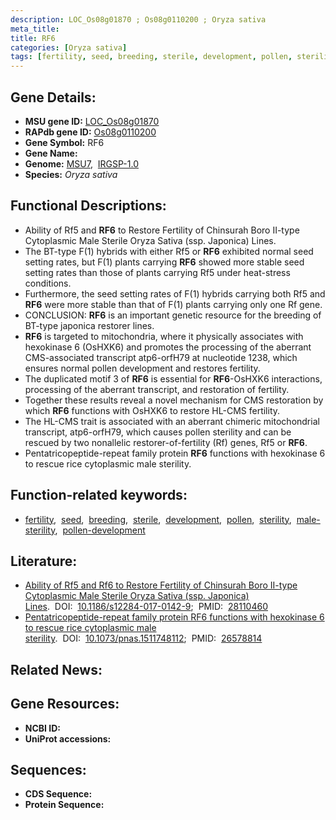 ```yaml
---
description: LOC_Os08g01870 ; Os08g0110200 ; Oryza sativa
meta_title:
title: RF6
categories: [Oryza sativa]
tags: [fertility, seed, breeding, sterile, development, pollen, sterility, male sterility, pollen development]
---
```


## Gene Details:
- **MSU gene ID:** [LOC_Os08g01870](http://rice.uga.edu/cgi-bin/ORF_infopage.cgi?orf=LOC_Os08g01870)  
- **RAPdb gene ID:** [Os08g0110200](https://rapdb.dna.affrc.go.jp/locus/?name=Os08g0110200)  
- **Gene Symbol:** RF6
- **Gene Name:**
- **Genome:**  [MSU7](http://rice.uga.edu/),&nbsp;&nbsp;[IRGSP-1.0](https://rapdb.dna.affrc.go.jp/download/irgsp1.html)
- **Species:** *Oryza sativa*

## Functional Descriptions:
   - Ability of Rf5 and **RF6** to Restore Fertility of Chinsurah Boro II-type Cytoplasmic Male Sterile Oryza Sativa (ssp. Japonica) Lines.
   - The BT-type F(1) hybrids with either Rf5 or **RF6** exhibited normal seed setting rates, but F(1) plants carrying **RF6** showed more stable seed setting rates than those of plants carrying Rf5 under heat-stress conditions.
   - Furthermore, the seed setting rates of F(1) hybrids carrying both Rf5 and **RF6** were more stable than that of F(1) plants carrying only one Rf gene.
   - CONCLUSION: **RF6** is an important genetic resource for the breeding of BT-type japonica restorer lines.
   - **RF6** is targeted to mitochondria, where it physically associates with hexokinase 6 (OsHXK6) and promotes the processing of the aberrant CMS-associated transcript atp6-orfH79 at nucleotide 1238, which ensures normal pollen development and restores fertility.
   - The duplicated motif 3 of **RF6** is essential for **RF6**-OsHXK6 interactions, processing of the aberrant transcript, and restoration of fertility.
   - Together these results reveal a novel mechanism for CMS restoration by which **RF6** functions with OsHXK6 to restore HL-CMS fertility.
   - The HL-CMS trait is associated with an aberrant chimeric mitochondrial transcript, atp6-orfH79, which causes pollen sterility and can be rescued by two nonallelic restorer-of-fertility (Rf) genes, Rf5 or **RF6**.
   - Pentatricopeptide-repeat family protein **RF6** functions with hexokinase 6 to rescue rice cytoplasmic male sterility.

## Function-related keywords:
   - [fertility](/tags/fertility/),&nbsp;&nbsp;[seed](/tags/seed/),&nbsp;&nbsp;[breeding](/tags/breeding/),&nbsp;&nbsp;[sterile](/tags/sterile/),&nbsp;&nbsp;[development](/tags/development/),&nbsp;&nbsp;[pollen](/tags/pollen/),&nbsp;&nbsp;[sterility](/tags/sterility/),&nbsp;&nbsp;[male-sterility](/tags/male-sterility/),&nbsp;&nbsp;[pollen-development](/tags/pollen-development/)

## Literature:
   - [Ability of Rf5 and Rf6 to Restore Fertility of Chinsurah Boro II-type Cytoplasmic Male Sterile Oryza Sativa (ssp. Japonica) Lines](https://www.doi.org/10.1186/s12284-017-0142-9).&nbsp;&nbsp;DOI:&nbsp;&nbsp;[10.1186/s12284-017-0142-9](https://www.doi.org/10.1186/s12284-017-0142-9);&nbsp;&nbsp;PMID:&nbsp;&nbsp;[28110460](https://pubmed.ncbi.nlm.nih.gov/28110460/)
   - [Pentatricopeptide-repeat family protein RF6 functions with hexokinase 6 to rescue rice cytoplasmic male sterility](https://www.doi.org/10.1073/pnas.1511748112).&nbsp;&nbsp;DOI:&nbsp;&nbsp;[10.1073/pnas.1511748112](https://www.doi.org/10.1073/pnas.1511748112);&nbsp;&nbsp;PMID:&nbsp;&nbsp;[26578814](https://pubmed.ncbi.nlm.nih.gov/26578814/)

## Related News:

## Gene Resources:
- **NCBI ID:**  []()
- **UniProt accessions:** [](https://www.uniprot.org/uniprotkb//entry)

## Sequences:
- **CDS Sequence:**
- **Protein Sequence:**
